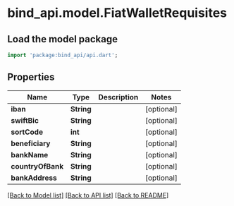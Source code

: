 # bind_api.model.FiatWalletRequisites

## Load the model package
```dart
import 'package:bind_api/api.dart';
```

## Properties
Name | Type | Description | Notes
------------ | ------------- | ------------- | -------------
**iban** | **String** |  | [optional] 
**swiftBic** | **String** |  | [optional] 
**sortCode** | **int** |  | [optional] 
**beneficiary** | **String** |  | [optional] 
**bankName** | **String** |  | [optional] 
**countryOfBank** | **String** |  | [optional] 
**bankAddress** | **String** |  | [optional] 

[[Back to Model list]](../README.md#documentation-for-models) [[Back to API list]](../README.md#documentation-for-api-endpoints) [[Back to README]](../README.md)


